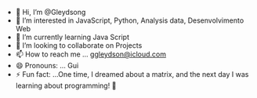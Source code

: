 - 👋 Hi, I’m @Gleydsong
- 👀 I’m interested in JavaScript, Python, Analysis data, Desenvolvimento Web
- 🌱 I’m currently learning Java Script
- 💞️ I’m looking to collaborate on Projects
- 📫 How to reach me ... ggleydson@icloud.com
- 😄 Pronouns: ... Gui
- ⚡ Fun fact: ...One time, I dreamed about a matrix, and the next day I was learning about programming! 🧃

<!---
Gleydsong/Gleydsong is a ✨ special ✨ repository because its `README.md` (this file) appears on your GitHub profile.
You can click the Preview link to take a look at your changes.
--->
